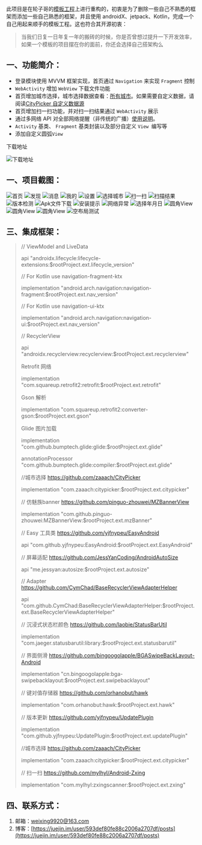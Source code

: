 此项目是在轮子哥的[模板工程](https://github.com/getActivity/AndroidProject)上进行重构的，初衷是为了删除一些自己不熟悉的框架而添加一些自己熟悉的框架，并且使用 androidX、jetpack、Kotlin，完成一个自己用起来顺手的模板工程。这也符合其开源初衷：
> 当我们日复一日年复一年的搬砖的时候，你是否曾想过提升一下开发效率，如果一个模板的项目摆在你的面前，你还会选择自己搭架构么

## 一、功能简介：

 * 登录模块使用 MVVM 框架实现，首页通过 `Navigation` 来实现 `Fragment` 控制
 * `WebActivity` 增加 `WebView` 下载文件功能
 * 首页增加城市选择，城市选择数据查看：[所有城市](https://github.com/Vicent9920/BaseProject/blob/master/allcity.html)。如果需要自定义数据，请阅读[CityPicker 自定义数据源](https://juejin.im/post/5ca2b8476fb9a05e545e429d)
 * 首页增加扫一扫功能，并对扫一扫结果通过 `WebActivity` 展示
 * 通过多网络 API 对全部网络提醒（非传统的广播）[使用说明](./doc/NetworkExceptionChecking.md)。
 *  `Activity` 基类、 `Fragment` 基类封装以及部分自定义 `View `编写等
 * 添加自定义圆弧`View`
 
  下载地址
 
 ![下载地址](https://www.pgyer.com/app/qrcode/ZvDE)

## 一、项目截图：
![首页](./screenCapture/tab1.jpg)
![发现](./screenCapture/tab2.jpg)
![消息](./screenCapture/tab3.jpg)
![我的](./screenCapture/tab4.jpg)
![设置](./screenCapture/setting.jpg)
![选择城市](./screenCapture/cityPicker.jpg)
![扫一扫](./screenCapture/scan.jpg)
![扫描结果](./screenCapture/scanResult.jpg)
![版本检测](./screenCapture/checkVersion.jpg)
![Apk文件下载](./screenCapture/fileDownload.jpg)
![安装提示](./screenCapture/installTip.jpg)
![网络异常](./screenCapture/netError.gif)
![选择年月日](./screenCapture/selectDate.png)
![圆角View](./screenCapture/radiusView1.png)
![圆角View](./screenCapture/radiusView2.png)
![圆角View](./screenCapture/radiusView3.png)
![空布局测试](./screenCapture/spaceLayout.gif)
## 三、集成框架：

> // ViewModel and LiveData
> 
> api "androidx.lifecycle:lifecycle-extensions:$rootProject.ext.lifecycle_version"
> 
> // For Kotlin use navigation-fragment-ktx
> 
> implementation "android.arch.navigation:navigation-fragment:$rootProject.ext.nav_version"
> 
> // For Kotlin use navigation-ui-ktx 
> 
> implementation "android.arch.navigation:navigation-ui:$rootProject.ext.nav_version"
> 
> // RecyclerView
> 
> api "androidx.recyclerview:recyclerview:$rootProject.ext.recyclerview"
> 
> Retrofit 网络
> 
> implementation "com.squareup.retrofit2:retrofit:$rootProject.ext.retrofit"
> 
> Gson 解析
> 
> implementation "com.squareup.retrofit2:converter-gson:$rootProject.ext.gson"
> 
> Glide 图片加载
> 
> implementation "com.github.bumptech.glide:glide:$rootProject.ext.glide"
> 
> annotationProcessor "com.github.bumptech.glide:compiler:$rootProject.ext.glide"
> 
> //城市选择  https://github.com/zaaach/CityPicker
> 
> implementation "com.zaaach:citypicker:$rootProject.ext.citypicker"
> 
> // 仿魅族banner  https://github.com/pinguo-zhouwei/MZBannerView
> 
> implementation "com.github.pinguo-zhouwei:MZBannerView:$rootProject.ext.mzBanner"
> 
> // Easy 工具类  https://github.com/yjfnypeu/EasyAndroid
> 
> api "com.github.yjfnypeu:EasyAndroid:$rootProject.ext.EasyAndroid"
> 
> // 屏幕适配 https://github.com/JessYanCoding/AndroidAutoSize
> 
> api "me.jessyan:autosize:$rootProject.ext.autosize" 
> 
> // Adapter  https://github.com/CymChad/BaseRecyclerViewAdapterHelper
> 
> api "com.github.CymChad:BaseRecyclerViewAdapterHelper:$rootProject.ext.BaseRecyclerViewAdapterHelper"
> 
> // 沉浸式状态栏颜色  https://github.com/laobie/StatusBarUtil
> 
> implementation "com.jaeger.statusbarutil:library:$rootProject.ext.statusbarutil"
> 
> // 界面侧滑 https://github.com/bingoogolapple/BGASwipeBackLayout-Android
> 
> implementation "cn.bingoogolapple:bga-swipebacklayout:$rootProject.ext.swipebacklayout"
> 
> // 键对值存储器  https://github.com/orhanobut/hawk
> 
> implementation "com.orhanobut:hawk:$rootProject.ext.hawk"
> 
> // 版本更新 https://github.com/yjfnypeu/UpdatePlugin
>
> implementation "com.github.yjfnypeu:UpdatePlugin:$rootProject.ext.updatePlugin"
>
> //城市选择 https://github.com/zaaach/CityPicker
> 
> implementation "com.zaaach:citypicker:$rootProject.ext.citypicker"
> 
> // 扫一扫 https://github.com/mylhyl/Android-Zxing
> 
> implementation "com.mylhyl:zxingscanner:$rootProject.ext.zxing"

## 四、联系方式：
 1. 邮箱：weixing9920@163.com
 2. 博客：[https://juejin.im/user/593def80fe88c2006a2707df/posts](https://juejin.im/user/593def80fe88c2006a2707df/posts)

